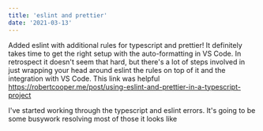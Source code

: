 ```yaml
---
title: 'eslint and prettier'
date: '2021-03-13'
---
```


Added eslint with additional rules for typescript and prettier!  It definitely takes time to get the right setup with the auto-formatting in VS Code.  In retrospect it doesn't seem that hard, but there's a lot of steps involved in just wrapping your head around eslint the rules on top of it and the integration with VS Code.  This link was helpful https://robertcooper.me/post/using-eslint-and-prettier-in-a-typescript-project

I've started working through the typescript and eslint errors.  It's going to be some busywork resolving most of those it looks like